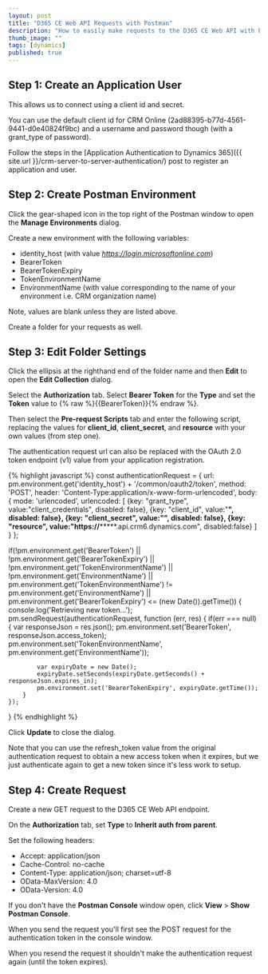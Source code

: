 ```yaml
---
layout: post
title: "D365 CE Web API Requests with Postman"
description: "How to easily make requests to the D365 CE Web API with Postman."
thumb_image: ""
tags: [dynamics]
published: true
---
```


## Step 1: Create an Application User
This allows us to connect using a client id and secret. 

You can use the default client id for CRM Online (2ad88395-b77d-4561-9441-d0e40824f9bc) and a username and password though (with a grant_type of password).

Follow the steps in the [Application Authentication to Dynamics 365]({{ site.url }}/crm-server-to-server-authentication/) post to register an application and user.

## Step 2: Create Postman Environment
Click the gear-shaped icon in the top right of the Postman window to open the **Manage Environments** dialog.

Create a new environment with the following variables:
  * identity_host (with value *https://login.microsoftonline.com*)
  * BearerToken
  * BearerTokenExpiry
  * TokenEnvironmentName
  * EnvironmentName (with value corresponding to the name of your environment i.e. CRM organization name)
  
Note, values are blank unless they are listed above.

Create a folder for your requests as well.

## Step 3: Edit Folder Settings
Click the ellipsis at the righthand end of the folder name and then **Edit** to open the **Edit Collection** dialog.

Select the **Authorization** tab. Select **Bearer Token** for the **Type** and set the **Token** value to {% raw %}{{BearerToken}}{% endraw %}.

Then select the **Pre-request Scripts** tab and enter the following script, replacing the values for **client_id**, **client_secret**, and **resource** with your own values (from step one).

The authentication request url can also be replaced with the OAuth 2.0 token endpoint (v1) value from your application registration.

{% highlight javascript %}
const authenticationRequest = {
    url: pm.environment.get('identity_host') + '/common/oauth2/token', method: 'POST',
    header: 'Content-Type:application/x-www-form-urlencoded',
    body: {
        mode: 'urlencoded',
        urlencoded: [
            {key: "grant_type", value:"client_credentials", disabled: false},
            {key: "client_id", value:"**************************", disabled: false},
            {key: "client_secret", value:"********************************", disabled: false},
            {key: "resource", value:"https://***********.api.crm6.dynamics.com", disabled:false}
        ]
    }
};

if(!pm.environment.get('BearerToken') ||
    !pm.environment.get('BearerTokenExpiry') ||
    !pm.environment.get('TokenEnvironmentName') ||
    !pm.environment.get('EnvironmentName') ||
    pm.environment.get('TokenEnvironmentName') != pm.environment.get('EnvironmentName') ||
    pm.environment.get('BearerTokenExpiry') <= (new Date()).getTime()) {
    console.log('Retrieving new token...');
    pm.sendRequest(authenticationRequest, function (err, res) {
        if(err === null) {
            var responseJson = res.json();
            pm.environment.set('BearerToken', responseJson.access_token);
            pm.environment.set('TokenEnvironmentName', pm.environment.get('EnvironmentName'));
            
            var expiryDate = new Date();
            expiryDate.setSeconds(expiryDate.getSeconds() + responseJson.expires_in);
            pm.environment.set('BearerTokenExpiry', expiryDate.getTime());
        }
    });
}
{% endhighlight %}

Click **Update** to close the dialog.

Note that you can use the refresh_token value from the original authentication request to obtain a new access token when it expires, but we just authenticate again to get a new token since it's less work to setup.

## Step 4: Create Request
Create a new GET request to the D365 CE Web API endpoint.

On the **Authorization** tab, set **Type** to **Inherit auth from parent**.

Set the following headers:
 * Accept: application/json
 * Cache-Control: no-cache
 * Content-Type: application/json; charset=utf-8
 * OData-MaxVersion: 4.0
 * OData-Version: 4.0
 
 If you don't have the **Postman Console** window open, click **View** > **Show Postman Console**.
 
 When you send the request you'll first see the POST request for the authentication token in the console window.
 
 When you resend the request it shouldn't make the authentication request again (until the token expires).
